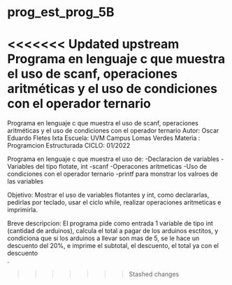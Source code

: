 # prog_est_prog_5B
<<<<<<< Updated upstream
Programa en lenguaje c que muestra el uso de scanf, operaciones aritméticas y el uso de condiciones con el operador ternario   
=======
Programa en lenguaje c que muestra el uso de scanf, operaciones aritméticas y el uso de condiciones con el operador ternario 
Autor: Oscar Eduardo Fletes Ixta
Escuela: UVM Campus Lomas Verdes
Materia : Programcion Estructurada
CICLO: 01/2022

Programa en lenguaje c que muestra el uso de:
-Declaracion de variables 
-Variables del tipo flotate, int
-scanf
-Operacones aritmeticas 
-Uso de condiciones con el operador ternario
-printf para monstrar los valroes de las variables

Objetivo:
Mostrar el uso de variables flotantes y int, como declararlas, pedirlas por teclado, usar el ciclo while,
realizar operaciones aritmeticas e imprimirla.

Breve descripcion:
El programa pide como entrada 1 variable de tipo int (cantidad de arduinos),
calcula el total a pagar de los arduinos esctitos, y condiciona que si los arduinos a llevar son mas de 5,
se le hace un descuento del 20%, e imprime el subtotal, el descuento,  el total ya con el descuento  
.
 
>>>>>>> Stashed changes
